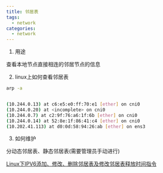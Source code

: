 ```yaml
---
title: 邻居表
tags:
  - network
categories:
  - network
---
```



1. 用途

查看本地节点直接相连的邻居节点的信息

2. linux上如何查看邻居表
   
``` bash
arp -a


(10.244.0.13) at c6:e5:e0:ff:70:e1 [ether] on cni0
(10.244.0.20) at <incomplete> on cni0
(10.244.0.7) at c2:9f:76:a6:1f:6b [ether] on cni0
(10.244.0.14) at 52:8e:1f:86:41:c4 [ether] on cni0
(10.202.41.113) at d0:0d:58:94:26:ab [ether] on ens3
```

3. 如何维护

分动态邻居表、静态邻居表(需要管理员手动进行)


[Linux下IPV6添加、修改、删除邻居表及修改邻居表释放时间指令](https://blog.csdn.net/wgl307293845/article/details/117715713)